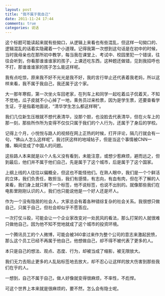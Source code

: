 ```yaml
---
layout: post
title: "我不属于我自己"
date: 2011-11-24 17:44
comments: true
categories: 说话
---
```

这个标题可能读起来就有些拗口，从逻辑上来看也有些混乱，但这样一句拗口的、逻辑混乱的话着实隐藏着一个小道理。记得我第一次想到这句话是在初中的时候，当时我母亲也在那所初中教学，每当我在课堂上、考试中、校园里犯一个错误，往往会听到，你看那谁谁谁家的孩子，上课还吃东西，这种题还做错，见到我招呼也不打，那谁谁谁家的孩子怎么能这样呢。

我有点吃惊，原来我不好不光光是我不好，我的言行举止还代表着我老妈，所以这样来看，我不属于我自己，我还属于这个家。

大一那年寒假，第一次坐火车回老家，在列车上和同学一起吃着瓜子侃着天，不知不觉地，瓜子皮就不小心掉了一地，乘务员过来检票，因为是学生票，还要查看学生证，于是指着地面说，“清华学生怎么都这样啊”。

我们几位新生压根就不想代表清华，没那个胆，也没脸去代表清华，但在火车上的那一刻，那些所作所为变得不仅仅只属于我们的个人行为，还属于了身后的学校。<!-- more -->

记得上个月，小悦悦与路人的视频在网上正热的时候，打开评论，隔几行就会有一句，“佛山人怎么这样呢”。我讨厌这样的地域帖子，但是当这个事情被CNN一播，瞬间变成了中国人的问题。

这些路人本来就是以个人名义没有看到，未能注意，或想少惹麻烦，避而远之，但到最后，他们并不属于他们自己，先是属于了这个城市，后是属于了这个国家。

上纲上线的人往往以偏概全，但这也不能怪他们。在熟人眼中，我们是一个个鲜活的立体，我们负责任，敢担当，我们有感情，有志向，有血有肉，但在不了解的人来看，我们身上就只剩下一个标签，他不说标签，也说不出别的。就像那些我们在电影里刚刚认识的人，我们也只能说他是一个好人还是坏人。

作为一个没有隐居的社会人，大家总会有着各种错综复杂的社会关系。我很想只做自己，只属于自己，但社会却似乎不愿答应。

一次打仗斗殴，可能会让一个企业家改变对一处民风的看法，那么打架的人就很难只做他自己，因为他不知不觉地就成了这个城市的投资环境。

一个腾讯员工的个人微博，可能会被360拿过来作为整个公司的意志来激起民愤，那么这个员工已经不再属于他自己，他想做自己，却不得不被代表了更多的人。

本只是自己的想法、观点、态度、行为，却被当成了缩影，被无限放大。

我们无力去阻止更多的人乱贴标签地去放大，却不忍心让这样的放大伤害到那些我们在乎的人。

一想到，自己不属于自己，做人好像就变得很麻烦，不率性，不彪悍。

可这个世界上本来就是很麻烦的，要不然，怎么会有隐士呢。